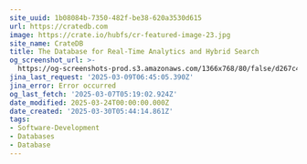 ```yaml
---
site_uuid: 1b08084b-7350-482f-be38-620a3530d615
url: https://cratedb.com
image: https://crate.io/hubfs/cr-featured-image-23.jpg
site_name: CrateDB
title: The Database for Real-Time Analytics and Hybrid Search
og_screenshot_url: >-
  https://og-screenshots-prod.s3.amazonaws.com/1366x768/80/false/d267c407ebe8b02462c66dc625810882c1d58d3dc31b185f0927fbfe4b949691.jpeg
jina_last_request: '2025-03-09T06:45:05.390Z'
jina_error: Error occurred
og_last_fetch: '2025-03-07T05:19:02.924Z'
date_modified: 2025-03-24T00:00:00.000Z
date_created: '2025-03-30T05:44:14.861Z'
tags:
- Software-Development
- Databases
- Database
---
```










